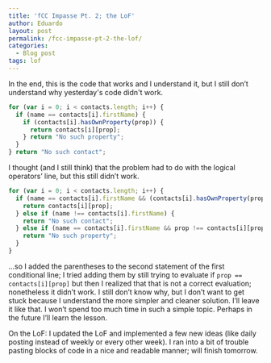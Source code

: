 ```yaml
---
title: 'fCC Impasse Pt. 2; the LoF'
author: Eduardo
layout: post
permalink: /fcc-impasse-pt-2-the-lof/
categories:
  - Blog post
tags: lof
---
```

In the end, this is the code that works and I understand it, but I still don’t understand why yesterday's code didn't work.
```javascript
for (var i = 0; i < contacts.length; i++) {
  if (name == contacts[i].firstName) {
    if (contacts[i].hasOwnProperty(prop)) {
      return contacts[i][prop];
    } return "No such property";
  }
} return "No such contact";
```
I thought (and I still think) that the problem had to do with the logical operators’ line, but this still didn’t work.
```javascript
for (var i = 0; i < contacts.length; i++) {
  if (name == contacts[i].firstName && (contacts[i].hasOwnProperty(prop))) {
    return contacts[i][prop];
  } else if (name !== contacts[i].firstName) {
    return "No such contact";
  } else if (name == contacts[i].firstName && prop !== contacts[i][prop]) {
    return "No such property";
  }
}
```
...so I added the parentheses to the second statement of the first conditional line; I tried adding them by still trying to evaluate if `prop == contacts[i][prop]` but then I realized that that is not a correct evaluation; nonetheless it didn’t work. I still don’t know why, but I don’t want to get stuck because I understand the more simpler and cleaner solution. I’ll leave it like that. I won’t spend too much time in such a simple topic. Perhaps in the future I’ll learn the lesson.

On the LoF: I updated the LoF and implemented a few new ideas (like daily posting instead of weekly or every other week). I ran into a bit of trouble pasting blocks of code in a nice and readable manner; will finish tomorrow.